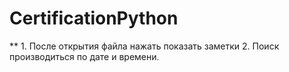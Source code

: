 # CertificationPython

**  1. После открытия файла нажать показать заметки
    2. Поиск производиться по дате и времени.
